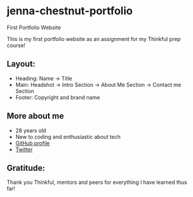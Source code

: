 # jenna-chestnut-portfolio
 First Portfolio Website

This is my first portfolio website as an assignment for my Thinkful prep course!

## Layout:
- Heading: Name -> Title
- Main: Headshot -> Intro Section -> About Me Section -> Contact me Section
- Footer: Copyright and brand name

## More about me

* 28 years old
* New to coding and enthusiastic about tech
* [GitHub profile](https://github.com/jenna-chestnut)
* [Twitter](https://twitter.com/Jennabot5000)

## Gratitude:

Thank you Thinkful, mentors and peers for everything I have learned thus far!
